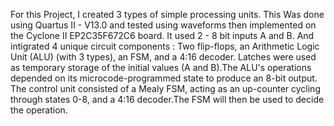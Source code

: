 For this Project, I created 3 types of simple processing units. This Was done using Quartus II - V13.0 and tested using waveforms then implemented on the Cyclone II EP2C35F672C6 board.
It used 2 - 8 bit inputs A and B. And intigrated 4 unique circuit components : Two flip-flops, an Arithmetic Logic Unit (ALU) (with 3 types), an FSM, and a 4:16 decoder.
Latches were used as temporary storage of the initial values (A and B).The ALU's operations depended on its microcode-programmed state to produce an 8-bit output.
The control unit consisted of a Mealy FSM, acting as an up-counter cycling through states 0-8, and a 4:16 decoder.The FSM will then be used to decide the operation.
